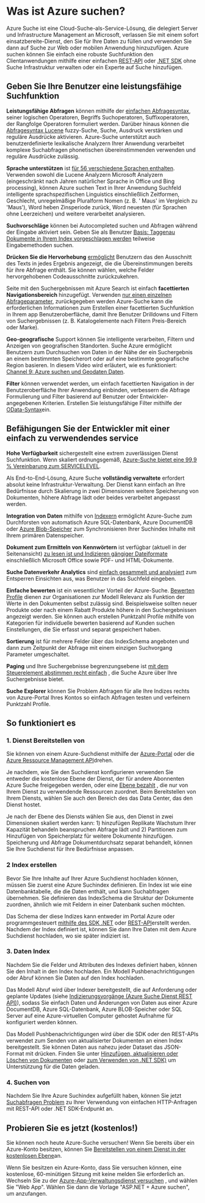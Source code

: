 <properties
    pageTitle="Neuigkeiten Azure suchen | Microsoft Azure | Cloud gehosteten Suchdienst"
    description="Azure Suche ist ein Suchdienst gehostete Cloud vollständig verwaltet. Weitere Informationen finden Sie in dieser Features (Übersicht)."
    services="search"
    manager="jhubbard"
    authors="ashmaka"
    documentationCenter=""/>

<tags
    ms.service="search"
    ms.devlang="NA"
    ms.workload="search"
    ms.topic="article"
    ms.tgt_pltfrm="na"
    ms.date="08/29/2016"
    ms.author="ashmaka"/>

# <a name="what-is-azure-search"></a>Was ist Azure suchen?

Azure Suche ist eine Cloud-Suche-als-Service-Lösung, die delegiert Server und Infrastructure Management an Microsoft, verlassen Sie mit einem sofort einsatzbereite-Dienst, den Sie für Ihre Daten zu füllen und verwenden Sie dann auf Suche zur Web oder mobilen Anwendung hinzuzufügen. Azure suchen können Sie einfach eine robuste Suchfunktion den Clientanwendungen mithilfe einer einfachen [REST-API](https://msdn.microsoft.com/library/azure/dn798935.aspx) oder [.NET SDK](search-howto-dotnet-sdk.md) ohne Suche Infrastruktur verwalten oder ein Experte auf Suche hinzufügen.

## <a name="give-your-users-a-powerful-search-experience"></a>Geben Sie Ihre Benutzer eine leistungsfähige Suchfunktion

**Leistungsfähige Abfragen** können mithilfe der [einfachen Abfragesyntax](https://msdn.microsoft.com/library/azure/dn798920.aspx), seiner logischen Operatoren, Begriffs Suchoperatoren, Suffixoperatoren, der Rangfolge Operatoren formuliert werden. Darüber hinaus können die [Abfragesyntax Lucene](https://msdn.microsoft.com/library/azure/mt589323.aspx) fuzzy-Suche, Suche, Ausdruck verstärken und reguläre Ausdrücke aktivieren. Azure-Suche unterstützt auch benutzerdefinierte lexikalische Analyzern Ihrer Anwendung verarbeitet komplexe Suchabfragen phonetischen übereinstimmenden verwenden und reguläre Ausdrücke zulässig.

**Sprache unterstützen** ist [für 56 verschiedene Sprachen enthalten](https://msdn.microsoft.com/library/azure/dn879793.aspx). Verwenden sowohl die Lucene Analyzern Microsoft Analyzern (eingeschränkt nach Jahren natürlicher Sprache in Office und Bing processing), können Azure suchen Text in Ihrer Anwendung Suchfeld intelligente sprachspezifischen Linguistics einschließlich Zeitformen, Geschlecht, unregelmäßige Pluralform Nomen (z. B. ' Maus' im Vergleich zu 'Maus'), Word heben Zinsperiode zurück, Word neuesten (für Sprachen ohne Leerzeichen) und weitere verarbeitet analysieren.

**Suchvorschläge** können bei Autocompleted suchen und Abfragen während der Eingabe aktiviert sein. Geben Sie als Benutzer [Basis: Taggenau Dokumente in Ihrem Index vorgeschlagen werden](https://msdn.microsoft.com/library/azure/dn798936.aspx) teilweise Eingabemethoden suchen.

**Drücken Sie die Hervorhebung** [ermöglicht](https://msdn.microsoft.com/library/azure/dn798927.aspx) Benutzern das den Ausschnitt des Texts in jedes Ergebnis angezeigt, die die Übereinstimmungen bereits für ihre Abfrage enthält. Sie können wählen, welche Felder hervorgehobenen Codeausschnitte zurückzukehren.

Seite mit den Suchergebnissen mit Azure Search ist einfach **facettierten Navigationsbereich** hinzugefügt. Verwenden [nur einen einzelnen Abfrageparameter](https://msdn.microsoft.com/library/azure/dn798927.aspx), zurückgegeben werden Azure-Suche kann die erforderlichen Informationen zum Erstellen einer facettierten Suchfunktion in Ihrem app Benutzeroberfläche, damit Ihre Benutzer Drilldowns und Filtern von Suchergebnissen (z. B. Katalogelemente nach Filtern Preis-Bereich oder Marke).

**Geo-geografische** Support können Sie intelligente verarbeiten, Filtern und Anzeigen von geografischen Standorten. Suche Azure ermöglicht Benutzern zum Durchsuchen von Daten in der Nähe der ein Suchergebnis an einem bestimmten Speicherort oder auf eine bestimmte geografische Region basieren. In diesem Video wird erläutert, wie es funktioniert: [Channel 9: Azure suchen und Geodaten Daten](https://channel9.msdn.com/Shows/Data-Exposed/Azure-Search-and-Geospatial-Data).

**Filter** können verwendet werden, um einfach facettierten Navigation in der Benutzeroberfläche Ihrer Anwendung einbinden, verbessern die Abfrage Formulierung und Filter basierend auf Benutzer oder Entwickler-angegebenen Kriterien. Erstellen Sie leistungsfähige Filter mithilfe der [OData-Syntax](https://msdn.microsoft.com/library/azure/dn798921.aspx)ein.

## <a name="empower-your-developers-with-an-easy-to-use-service"></a>Befähigungen Sie der Entwickler mit einer einfach zu verwendendes service

**Hohe Verfügbarkeit** sichergestellt eine extrem zuverlässigen Dienst Suchfunktion. Wenn skaliert ordnungsgemäß, [Azure-Suche bietet eine 99,9 % Vereinbarung zum SERVICELEVEL](https://azure.microsoft.com/support/legal/sla/search/v1_0/).

Als End-to-End-Lösung, Azure Suche **vollständig verwaltete** erfordert absolut keine Infrastruktur-Verwaltung. Der Dienst kann einfach an Ihre Bedürfnisse durch Skalierung in zwei Dimensionen weitere Speicherung von Dokumenten, höhere Abfrage lädt oder beides verarbeitet angepasst werden.

**Integration von Daten** mithilfe von [Indexern](https://msdn.microsoft.com/library/azure/dn946891.aspx) ermöglicht Azure-Suche zum Durchforsten von automatisch Azure SQL-Datenbank, Azure DocumentDB oder [Azure Blob-Speicher](search-howto-indexing-azure-blob-storage.md) zum Synchronisieren Ihrer Suchindex Inhalte mit Ihrem primären Datenspeicher.

**Dokument zum Ermitteln von Kennwörtern** ist verfügbar (aktuell in der Seitenansicht) [zu lesen ist und Indizieren gängiger Dateiformate](search-howto-indexing-azure-blob-storage.md) einschließlich Microsoft Office sowie PDF- und HTML-Dokumente.

**Suche Datenverkehr Analytics** sind [einfach gesammelt und analysiert](search-traffic-analytics.md) zum Entsperren Einsichten aus, was Benutzer in das Suchfeld eingeben.

**Einfache bewerten** ist ein wesentlicher Vorteil der Azure-Suche. [Bewerten Profile](https://msdn.microsoft.com/library/azure/dn798928.aspx) dienen zur Organisationen zur Modell Relevanz als Funktion der Werte in den Dokumenten selbst zulässig sind. Beispielsweise sollten neuer Produkte oder nach einem Rabatt Produkte höhere in den Suchergebnissen angezeigt werden. Sie können auch erstellen Punktzahl Profile mithilfe von Kategorien für individuelle bewerten basierend auf Kunden suchen Einstellungen, die Sie erfasst und separat gespeichert haben.

**Sortierung** ist für mehrere Felder über das IndexSchema angeboten und dann zum Zeitpunkt der Abfrage mit einem einzigen Suchvorgang Parameter umgeschaltet.

**Paging** und Ihre Suchergebnisse begrenzungsebene ist [mit dem Steuerelement abstimmen recht einfach](search-pagination-page-layout.md) , die Suche Azure über Ihre Suchergebnisse bietet.  

**Suche Explorer** können Sie Problem Abfragen für alle Ihre Indizes rechts von Azure-Portal Ihres Kontos so einfach Abfragen testen und verfeinern Punktzahl Profile.

## <a name="how-it-works"></a>So funktioniert es

### <a name="1-provision-service"></a>1. Dienst Bereitstellen von
Sie können von einem Azure-Suchdienst mithilfe der [Azure-Portal](https://portal.azure.com/) oder die [Azure Ressource Management API](https://msdn.microsoft.com/library/azure/dn832684.aspx)drehen.

Je nachdem, wie Sie den Suchdienst konfigurieren verwenden Sie entweder die kostenlose Ebene der Dienst, der für andere Abonnenten Azure Suche freigegeben werden, oder eine [Ebene bezahlt](https://azure.microsoft.com/pricing/details/search/) , die nur von Ihrem Dienst zu verwendende Ressourcen zuordnet. Beim Bereitstellen von Ihrem Diensts, wählen Sie auch den Bereich des das Data Center, das den Dienst hostet.

Je nach der Ebene des Diensts wählen Sie aus, den Dienst in zwei Dimensionen skaliert werden kann: 1) hinzufügen Replikate Wachstum Ihrer Kapazität behandeln beanspruchen Abfrage lädt und 2) Partitionen zum Hinzufügen von Speicherplatz für weitere Dokumente hinzufügen. Speicherung und Abfrage Dokumentdurchsatz separat behandelt, können Sie Ihre Suchdienst für Ihre Bedürfnisse anpassen.

### <a name="2-create-index"></a>2 Index erstellen
Bevor Sie Ihre Inhalte auf Ihrer Azure Suchdienst hochladen können, müssen Sie zuerst eine Azure Suchindex definieren. Ein Index ist wie eine Datenbanktabelle, die die Daten enthält, und kann Suchabfragen übernehmen. Sie definieren das IndexSchema die Struktur der Dokumente zuordnen, ähnlich wie mit Feldern in einer Datenbank suchen möchten.

Das Schema der diese Indizes kann entweder im Portal Azure oder programmgesteuert [mithilfe des SDK .NET](search-howto-dotnet-sdk.md) oder [REST-API](https://msdn.microsoft.com/library/azure/dn798941.aspx)erstellt werden. Nachdem der Index definiert ist, können Sie dann Ihre Daten mit dem Azure Suchdienst hochladen, wo sie später indiziert ist.

### <a name="3-index-data"></a>3. Daten Index
Nachdem Sie die Felder und Attributen des Indexes definiert haben, können Sie den Inhalt in den Index hochladen. Ein Modell Pushbenachrichtigungen oder Abruf können Sie Daten auf den Index hochladen.

Das Modell Abruf wird über Indexer bereitgestellt, die auf Anforderung oder geplante Updates (siehe [Indizierungsvorgänge (Azure Suche Dienst REST API)](https://msdn.microsoft.com/library/azure/dn946891.aspx)), sodass Sie einfach Daten und Änderungen von Daten aus einer Azure DocumentDB, Azure SQL-Datenbank, Azure BLOB-Speicher oder SQL Server auf eine Azure-virtuellen Computer gehostet Aufnahme für konfiguriert werden können.

Das Modell Pushbenachrichtigungen wird über die SDK oder den REST-APIs verwendet zum Senden von aktualisierter Dokumenten an einen Index bereitgestellt. Sie können Daten aus nahezu jeder Dataset das JSON-Format mit drücken. Finden Sie unter [Hinzufügen, aktualisieren oder Löschen von Dokumenten](https://msdn.microsoft.com/library/azure/dn798930.aspx) oder [zum Verwenden von .NET SDK)](search-howto-dotnet-sdk.md) um Unterstützung für die Daten geladen.

### <a name="4-search"></a>4. Suchen von
Nachdem Sie Ihre Azure Suchindex aufgefüllt haben, können Sie jetzt [Suchabfragen Problem](https://msdn.microsoft.com/library/azure/dn798927.aspx) zu Ihrer Verwendung von einfachen HTTP-Anfragen mit REST-API oder .NET SDK-Endpunkt an.

## <a name="try-it-now-for-free"></a>Probieren Sie es jetzt (kostenlos!)
Sie können noch heute Azure-Suche versuchen! Wenn Sie bereits über ein Azure-Konto besitzen, können Sie [Bereitstellen von einem Dienst in der kostenlosen Ebene](search-create-service-portal.md)an.

Wenn Sie besitzen ein Azure-Konto, dass Sie versuchen können, eine kostenlose, 60-minütigen Sitzung mit keine melden Sie erforderlich an. Wechseln Sie zu der [Azure-App-Verwaltungsdienst versuchen](http://go.microsoft.com/fwlink/p/?LinkId=618214) , und wählen Sie "Web App". Wählen Sie dann die Vorlage "ASP.NET + Azure suchen", um anzufangen.
